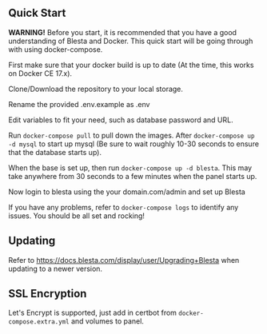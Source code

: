 ## Quick Start

<p><b>WARNING!</b> Before you start, it is recommended that you have a good understanding of Blesta and Docker. This quick start will be going through with using docker-compose.</p>

First make sure that your docker build is up to date (At the time, this works on Docker CE 17.x).


Clone/Download the repository to your local storage.


Rename the provided .env.example as .env

Edit variables to fit your need, such as database password and URL.


Run `docker-compose pull` to pull down the images. After `docker-compose up -d mysql` to start up mysql (Be sure to wait roughly 10-30 seconds to ensure that the database starts up).


When the base is set up, then run `docker-compose up -d blesta`. This may take anywhere from 30 seconds to a few minutes when the panel starts up.



Now login to blesta using the your domain.com/admin and set up Blesta



If you have any problems, refer to `docker-compose logs` to identify any issues.
You should be all set and rocking!

## Updating

Refer to https://docs.blesta.com/display/user/Upgrading+Blesta when updating to a newer version.


## SSL Encryption

Let's Encrypt is supported, just add in certbot from `docker-compose.extra.yml` and volumes to panel.